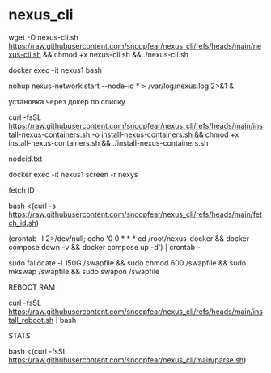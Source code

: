 # nexus_cli

wget -O nexus-cli.sh https://raw.githubusercontent.com/snoopfear/nexus_cli/refs/heads/main/nexus-cli.sh && chmod +x nexus-cli.sh && ./nexus-cli.sh

docker exec -it nexus1 bash

nohup nexus-network start --node-id * > /var/log/nexus.log 2>&1 &

установка через докер по списку

curl -fsSL https://raw.githubusercontent.com/snoopfear/nexus_cli/refs/heads/main/install-nexus-containers.sh -o install-nexus-containers.sh && chmod +x install-nexus-containers.sh && ./install-nexus-containers.sh

nodeid.txt

docker exec -it nexus1 screen -r nexys

fetch ID

bash <(curl -s https://raw.githubusercontent.com/snoopfear/nexus_cli/refs/heads/main/fetch_id.sh)

(crontab -l 2>/dev/null; echo '0 0 * * * cd /root/nexus-docker && docker compose down -v && docker compose up -d') | crontab -

sudo fallocate -l 150G /swapfile && sudo chmod 600 /swapfile && sudo mkswap /swapfile && sudo swapon /swapfile

REBOOT RAM

curl -fsSL https://raw.githubusercontent.com/snoopfear/nexus_cli/refs/heads/main/install_reboot.sh | bash

STATS

bash <(curl -fsSL https://raw.githubusercontent.com/snoopfear/nexus_cli/main/parse.sh)
